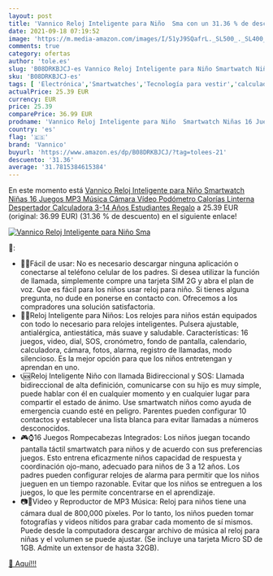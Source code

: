 ```yaml
---
layout: post
title: 'Vannico Reloj Inteligente para Niño  Sma con un 31.36 % de descuento'
date: 2021-09-18 07:19:52
image: 'https://m.media-amazon.com/images/I/51yJ9SQafrL._SL500_._SL400_.jpg'
comments: true
category: ofertas
author: 'tole.es'
slug: 'B08DRKBJCJ-es Vannico Reloj Inteligente para Niño Smartwatch Niñas 16...'
sku: 'B08DRKBJCJ-es'
tags: [ 'Electrónica','Smartwatches','Tecnología para vestir','calculadora','vannico', ]
actualPrice: 25.39 EUR
currency: EUR
price: 25.39
comparePrice: 36.99 EUR
prodname: 'Vannico Reloj Inteligente para Niño  Smartwatch Niñas 16 Juegos MP3 Música Cámara Vídeo Podómetro Calorías Linterna Despertador Calculadora 3-14 Años Estudiantes Regalo'
country: 'es'
flag: '🇪🇸'
brand: 'Vannico'
buyurl: 'https://www.amazon.es/dp/B08DRKBJCJ/?tag=tolees-21'
descuento: '31.36'
average: '31.7815384615384'
---
```


En este momento está [Vannico Reloj Inteligente para Niño  Smartwatch Niñas 16 Juegos MP3 Música Cámara Vídeo Podómetro Calorías Linterna Despertador Calculadora 3-14 Años Estudiantes Regalo](https://www.amazon.es/dp/B08DRKBJCJ/?tag=tolees-21) a 25.39 EUR (original: 36.99 EUR) (31.36 %  de descuento) en el siguiente enlace!

[![Vannico Reloj Inteligente para Niño  Sma](https://m.media-amazon.com/images/I/51yJ9SQafrL._SL500_._SL400_.jpg)](https://www.amazon.es/dp/B08DRKBJCJ/?tag=tolees-21)

🔎:

- 💝💝Fácil de usar: No es necesario descargar ninguna aplicación o conectarse al teléfono celular de los padres. Si desea utilizar la función de llamada, simplemente compre una tarjeta SIM 2G y abra el plan de voz. Que es fácil para los niños usar reloj para niño. Si tienes alguna pregunta, no dude en ponerse en contacto con. Ofrecemos a los compradores una solución satisfactoria.
- 🎁💝Reloj Inteligente para Niños: Los relojes para niños están equipados con todo lo necesario para relojes inteligentes. Pulsera ajustable, antialérgica, antiestática, más suave y saludable. Características: 16 juegos, video, dial, SOS, cronómetro, fondo de pantalla, calendario, calculadora, cámara, fotos, alarma, registro de llamadas, modo silencioso. Es la mejor opción para que los niños entretengan y aprendan en uno.
- 📞🆘Reloj Inteligente Niño con llamada Bidireccional y SOS: Llamada bidireccional de alta definición, comunicarse con su hijo es muy simple, puede hablar con él en cualquier momento y en cualquier lugar para compartir el estado de ánimo. Use smartwatch niños como ayuda de emergencia cuando esté en peligro. Parentes pueden configurar 10 contactos y establecer una lista blanca para evitar llamadas a números desconocidos.
- 🎮⌚16 Juegos Rompecabezas Integrados: Los niños juegan tocando pantalla táctil smartwatch para niños y de acuerdo con sus preferencias juegos. Esto entrena eficazmente niños capacidad de respuesta y coordinación ojo-mano, adecuado para niños de 3 a 12 años. Los padres pueden configurar relojes de alarma para permitir que los niños jueguen en un tiempo razonable. Evitar que los niños se entreguen a los juegos, lo que les permite concentrarse en el aprendizaje.
- 📷🎼Video y Reproductor de MP3 Música: Reloj para niños tiene una cámara dual de 800,000 píxeles. Por lo tanto, los niños pueden tomar fotografías y videos nítidos para grabar cada momento de sí mismos. Puede desde la computadora descargar archivo de música al reloj para niñas y el volumen se puede ajustar. (Se incluye una tarjeta Micro SD de 1GB. Admite un extensor de hasta 32GB).

[🛒 Aquí!!!](https://www.amazon.es/dp/B08DRKBJCJ/?tag=tolees-21)
